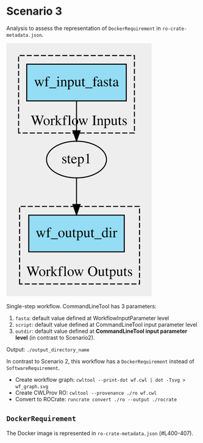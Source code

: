 # Scenario 3

Analysis to assess the representation of `DockerRequirement` in `ro-crate-metadata.json`. 

![Workflow graph](./wf_graph.svg)

Single-step workflow. CommandLineTool has 3 parameters:

1. `fasta`: default value defined at WorkflowInputParameter level
2. `script`: default value defined at CommandLineTool input parameter level
3. `outdir`: default value defined at **CommandLineTool input parameter level** (in contrast to Scenario2).

Output: `./output_directory_name`

In contrast to Scenario 2, this workflow has a `DockerRequirement` instead of `SoftwareRequirement`.

- Create workflow graph: `cwltool --print-dot wf.cwl | dot -Tsvg > wf_graph.svg`
- Create CWLProv RO: `cwltool --provenance ./ro wf.cwl`
- Convert to ROCrate: `runcrate convert ./ro --output ./rocrate`

## `DockerRequirement`

The Docker image is represented in `ro-crate-metadata.json` (#L400-407).


